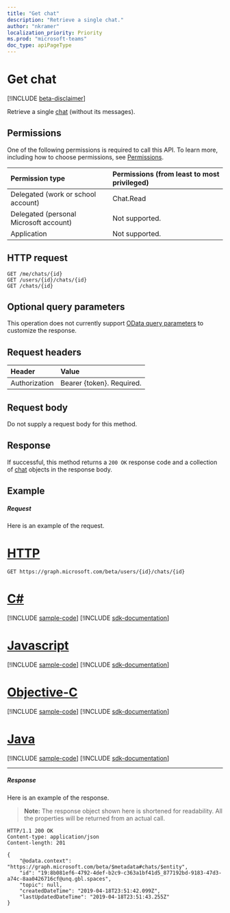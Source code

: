 ```yaml
---
title: "Get chat"
description: "Retrieve a single chat."
author: "nkramer"
localization_priority: Priority
ms.prod: "microsoft-teams"
doc_type: apiPageType
---
```


# Get chat

[!INCLUDE [beta-disclaimer](../../includes/beta-disclaimer.md)]

Retrieve a single [chat](../resources/chat.md) (without its messages).

## Permissions

One of the following permissions is required to call this API. To learn more, including how to choose permissions, see [Permissions](/graph/permissions-reference).


|Permission type      | Permissions (from least to most privileged)              |
|:--------------------|:---------------------------------------------------------|
|Delegated (work or school account) | Chat.Read   |
|Delegated (personal Microsoft account) | Not supported.    |
|Application | Not supported.   |

## HTTP request

<!-- { "blockType": "ignored" } -->
```http
GET /me/chats/{id}
GET /users/{id}/chats/{id}
GET /chats/{id}
```

## Optional query parameters

This operation does not currently support [OData query parameters](/graph/query-parameters) to customize the response.

## Request headers

| Header       | Value |
|:---------------|:--------|
| Authorization  | Bearer {token}. Required.  |

## Request body

Do not supply a request body for this method.

## Response

If successful, this method returns a `200 OK` response code and a collection of [chat](../resources/chat.md) objects in the response body.

## Example
##### Request
Here is an example of the request.


# [HTTP](#tab/http)
<!-- {
  "blockType": "request",
  "name": "get_chat_message"
}-->
```msgraph-interactive
GET https://graph.microsoft.com/beta/users/{id}/chats/{id}
```
# [C#](#tab/csharp)
[!INCLUDE [sample-code](../includes/snippets/csharp/get-chat-message-csharp-snippets.md)]
[!INCLUDE [sdk-documentation](../includes/snippets/snippets-sdk-documentation-link.md)]

# [Javascript](#tab/javascript)
[!INCLUDE [sample-code](../includes/snippets/javascript/get-chat-message-javascript-snippets.md)]
[!INCLUDE [sdk-documentation](../includes/snippets/snippets-sdk-documentation-link.md)]

# [Objective-C](#tab/objc)
[!INCLUDE [sample-code](../includes/snippets/objc/get-chat-message-objc-snippets.md)]
[!INCLUDE [sdk-documentation](../includes/snippets/snippets-sdk-documentation-link.md)]

# [Java](#tab/java)
[!INCLUDE [sample-code](../includes/snippets/java/get-chat-message-java-snippets.md)]
[!INCLUDE [sdk-documentation](../includes/snippets/snippets-sdk-documentation-link.md)]

---


##### Response
Here is an example of the response. 

>**Note:** The response object shown here is shortened for readability. All the properties will be returned from an actual call.
<!-- {
  "blockType": "response",
  "truncated": true,
  "@odata.type": "microsoft.graph.chatMessage"
} -->
```http
HTTP/1.1 200 OK
Content-type: application/json
Content-length: 201

{
    "@odata.context": "https://graph.microsoft.com/beta/$metadata#chats/$entity",
    "id": "19:8b081ef6-4792-4def-b2c9-c363a1bf41d5_877192bd-9183-47d3-a74c-8aa0426716cf@unq.gbl.spaces",
    "topic": null,
    "createdDateTime": "2019-04-18T23:51:42.099Z",
    "lastUpdatedDateTime": "2019-04-18T23:51:43.255Z"
}
```

<!-- uuid: 8fcb5dbc-d5aa-4681-8e31-b001d5168d79
2015-10-25 14:57:30 UTC -->
<!--
{
  "type": "#page.annotation",
  "description": "Get chat",
  "keywords": "",
  "section": "documentation",
  "tocPath": "",
  "suppressions": [
  ]
}
-->

